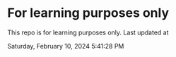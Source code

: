 # For learning purposes only
This repo is for learning purposes only.
Last updated at

Saturday, February 10, 2024 5:41:28 PM

